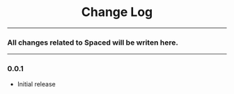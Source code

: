 <div align="center">
	<h1>Change Log</h1>
</div>

---

### All changes related to Spaced will be writen here.

---

### 0.0.1
- Initial release
